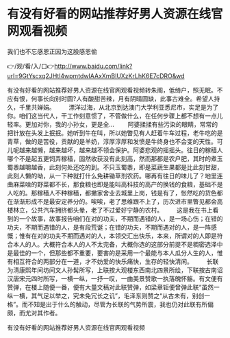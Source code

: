# 有没有好看的网站推荐好男人资源在线官网观看视频
我们也不忘感恩正因为这股感恩偷

👉/观/看/入/口👉http://www.baidu.com/link?url=9GtYscxq2JHtl4wpmtdwIAAxXmBlUXzKrLhK6E7cDRO&wd

有没有好看的网站推荐好男人资源在线官网观看视频转朱阁，低绮户，照无眠。不应有恨，何事长向别时圆?人有酸甜苦辣，月有阴晴圆缺，此事古难全。希望人持久，千里共婵娟。
　　漂洋过海，从北京到达澳门大学利亚悉尼市，实足是为了你。咱们这当代人，干工作刻意惯了，不管做什么，在任何步骤上都不想有一点儿轻率。更加对你，我的小孙女，更是全...
　　阿婆揉揉有些污染的眼睛，常常的把针放在头发上抿抿。她听到牛在叫，所以她瞥见有人赶着牛车过程，老牛吃的是青草，做的是苦役，贡献的是羊奶，淳厚淳厚和发愤是牛终身也不会变的天性。可儿呢越来越懒，越来越坏，越来越不领会保护。阿婆悲观的摇摇头。往日的稼穑人哪个不是起五更饲弄稼穑，固然收获没有此刻高，然而那都是农户肥，其时的煮玉蜀黍越嚼越香，此刻何处还吃的到。不只玉蜀黍，即是菜蔬生果都是比此刻甘甜，此刻人懒的呦，从一下种就打什么免耕锄草剂农药。哪再有往日的味儿了？地里连曲麻菜啥的野菜都不长，那食粮也即是能叫高科技的高产的换钱的食粮，基础不是人吃的。那稼穑人不种稼穑，都撇家舍业去城里上岗，钱是有了，怅然吃的货色都在渐渐形成不是最安定养分的。唉唉，老了思维跟不上了，历次进市里瞥见都会高楼林立，公共汽车拥挤都头晕，老了不过爱好宁静的农村。
　　这是我在书上看到的一个故事，故事报告咱们在对的功夫，不期而遇错的人，是一场心伤；在错的功夫，不期而遇错的人，是有段荒诞；在错的功夫，不期而遇对的人，是一阵感慨；惟有在对的功夫不期而遇对的人，本领交汇出快乐，本来，所谓对的人即是符合本人的人。大概符合本人的人不太完备，大概你选的这部分前提不是稠密选泽中是最佳的一个，但那些都不重要，要害的是采用一个最能与本人瓜分人生的人，惟有相互符合的两部分在一道，才不妨爱的快乐痛快，生存的轻快清闲。
　　长联为清康熙年间坊间文人孙髯所写，上联按大观楼东西南北四景所绘，下联按古南诏汉唐宋元四时所写，一横一纵，一抒一叹，一曲美景赞歌一执落魄怀觞。有文便有赞弹，在楼上随便一番，便有大量文稿对此联赞弹，如梁章钜便曾弹此联“虽然一纵一横，其气足以举之，究未免冗长之讥”，毛泽东则赞之“从古未有，别创一格”。而不知是出于什么的触动，尽管为长联的气势所震，我也仍对此联有所偏颇，而尤对其作者。

有没有好看的网站推荐好男人资源在线官网观看视频
